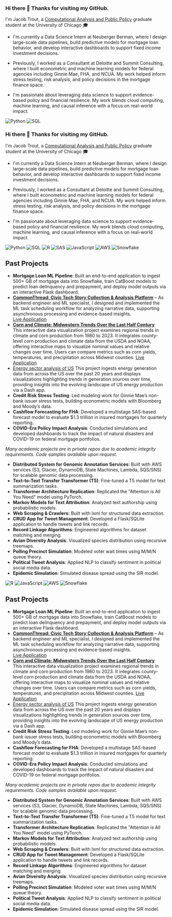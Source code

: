 ### Hi there 👋 Thanks for visiting my GitHub.

I'm Jacob Trout, a [Computational Analysis and Public Policy](https://capp.uchicago.edu/) graduate student at the University of Chicago 🎓

- I'm currently a Data Science Intern at Neuberger Berman, where I design large-scale data pipelines, build predictive models for mortgage loan behavior, and develop interactive dashboards to support fixed income investment decisions.

- Previously, I worked as a Consultant at Deloitte and Summit Consulting, where I built econometric and machine learning models for federal agencies including Ginnie Mae, FHA, and NCUA. My work helped inform stress testing, risk analysis, and policy decisions in the mortgage finance space.

- I'm passionate about leveraging data science to support evidence-based policy and financial resilience. My work blends cloud computing, machine learning, and causal inference with a focus on real-world impact.

![Python](https://img.shields.io/badge/Code-Python-informational?style=flat&logo=python&color=3776AB)
![SQL](https://img.shields.io/badge/Code-SQL-informational?style=flat&logo=postgresql&color=336791)
### Hi there 👋 Thanks for visiting my GitHub.

I'm Jacob Trout, a [Computational Analysis and Public Policy](https://capp.uchicago.edu/) graduate student at the University of Chicago 🎓

- I'm currently a Data Science Intern at Neuberger Berman, where I design large-scale data pipelines, build predictive models for mortgage loan behavior, and develop interactive dashboards to support fixed income investment decisions.

- Previously, I worked as a Consultant at Deloitte and Summit Consulting, where I built econometric and machine learning models for federal agencies including Ginnie Mae, FHA, and NCUA. My work helped inform stress testing, risk analysis, and policy decisions in the mortgage finance space.

- I'm passionate about leveraging data science to support evidence-based policy and financial resilience. My work blends cloud computing, machine learning, and causal inference with a focus on real-world impact.

![Python](https://img.shields.io/badge/Code-Python-informational?style=flat&logo=python&color=3776AB)
![SQL](https://img.shields.io/badge/Code-SQL-informational?style=flat&logo=postgresql&color=336791)
![R](https://img.shields.io/badge/Code-R-informational?style=flat&logo=r&color=276DC3)
![SAS](https://img.shields.io/badge/Code-SAS-informational?style=flat&logo=sas&color=0077B5)
![JavaScript](https://img.shields.io/badge/Code-JavaScript-informational?style=flat&logo=javascript&color=F7DF1E)
![AWS](https://img.shields.io/badge/Cloud-AWS-informational?style=flat&logo=amazon-aws&color=232F3E)
![Snowflake](https://img.shields.io/badge/Data-Snowflake-informational?style=flat&logo=snowflake&color=56B9EC)

## Past Projects

- **Mortgage Loan ML Pipeline**: Built an end-to-end application to ingest 500+ GB of mortgage data into Snowflake, train CatBoost models to predict loan delinquency and prepayment, and deploy model outputs via an interactive Flask dashboard.
- **[CommonThread: Civic Tech Story Collection & Analysis Platform](https://github.com/uchicago-capp-30320/CommonThread?tab=readme-ov-file)** – As backend engineer and ML specialist, I designed and implemented the ML task scheduling workflow for analyzing narrative data, supporting asynchronous processing and evidence-based insights.  
  [Live Application](http://turing.unnamed.computer:8031/)
- **[Corn and Climate: Midwestern Trends Over the Last Half Century](https://github.com/jacobtrout/Corn_and_Climate)**  
This interactive data visualization project examines regional trends in climate and corn production from 1980 to 2023. It integrates county-level corn production and climate data from the USDA and NOAA, offering interactive maps to visualize nominal values and relative changes over time. Users can compare metrics such as corn yields, temperatures, and precipitation across Midwest counties.
  [Live Application](https://cornandclimate.netlify.app/)
- [Energy sector analysis of US](https://github.com/uchicago-mscapp-projects/watts_up)
  This project ingests energy generation data from across the US over the past 20 years and displays visualizations highlighting trends in generation sources over time, providing insights into the evolving landscape of US energy production via a Dash app.
- **Credit Risk Stress Testing**: Led modeling work for Ginnie Mae’s non-bank issuer stress tests, building econometric models with Bloomberg and Moody’s data.
- **Cashflow Forecasting for FHA**: Developed a multistage SAS-based forecast model to evaluate $1.3 trillion in insured mortgages for quarterly reporting.
- **COVID-Era Policy Impact Analysis**: Conducted simulations and developed dashboards to track the impact of natural disasters and COVID-19 on federal mortgage portfolios.


_Many academic projects are in private repos due to academic integrity requirements. Code samples available upon request._

- **Distributed System for Genomic Annotation Services**: Built with AWS services (S3, Glacier, DynamoDB, State Machines, Lambda, SQS/SNS) for scalable genomic data processing.
- **Text-to-Text Transfer Transformer (T5)**: Fine-tuned a T5 model for text summarization tasks.
- **Transformer Architecture Replication**: Replicated the "Attention is All You Need" model using PyTorch.
- **Markov Models for Text Attribution**: Analyzed text authorship using probabilistic models.
- **Web Scraping & Crawlers**: Built with lxml for structured data extraction.
- **CRUD App for Tweet Management**: Developed a Flask/SQLite application to handle tweets and link records.
- **Record Linkage Algorithms**: Engineered algorithms for dataset matching and merging.
- **Avian Diversity Analysis**: Visualized species distribution using recursive treemaps.
- **Polling Precinct Simulation**: Modeled voter wait times using M/M/N queue theory.
- **Political Tweet Analysis**: Applied NLP to classify sentiment in political social media data.
- **Epidemic Simulation**: Simulated disease spread using the SIR model.

![R](https://img.shields.io/badge/Code-R-informational?style=flat&logo=r&color=276DC3)
![JavaScript](https://img.shields.io/badge/Code-JavaScript-informational?style=flat&logo=javascript&color=F7DF1E)
![AWS](https://img.shields.io/badge/Cloud-AWS-informational?style=flat&logo=amazon-aws&color=232F3E)
![Snowflake](https://img.shields.io/badge/Data-Snowflake-informational?style=flat&logo=snowflake&color=56B9EC)

## Past Projects

- **Mortgage Loan ML Pipeline**: Built an end-to-end application to ingest 500+ GB of mortgage data into Snowflake, train CatBoost models to predict loan delinquency and prepayment, and deploy model outputs via an interactive Flask dashboard.
- **[CommonThread: Civic Tech Story Collection & Analysis Platform](https://github.com/uchicago-capp-30320/CommonThread?tab=readme-ov-file)** – As backend engineer and ML specialist, I designed and implemented the ML task scheduling workflow for analyzing narrative data, supporting asynchronous processing and evidence-based insights.  
  [Live Application](http://turing.unnamed.computer:8031/)
- **[Corn and Climate: Midwestern Trends Over the Last Half Century](https://github.com/jacobtrout/Corn_and_Climate)**  
This interactive data visualization project examines regional trends in climate and corn production from 1980 to 2023. It integrates county-level corn production and climate data from the USDA and NOAA, offering interactive maps to visualize nominal values and relative changes over time. Users can compare metrics such as corn yields, temperatures, and precipitation across Midwest counties.
  [Live Application](https://cornandclimate.netlify.app/)
- [Energy sector analysis of US](https://github.com/uchicago-mscapp-projects/watts_up)
  This project ingests energy generation data from across the US over the past 20 years and displays visualizations highlighting trends in generation sources over time, providing insights into the evolving landscape of US energy production via a Dash app.
- **Credit Risk Stress Testing**: Led modeling work for Ginnie Mae’s non-bank issuer stress tests, building econometric models with Bloomberg and Moody’s data.
- **Cashflow Forecasting for FHA**: Developed a multistage SAS-based forecast model to evaluate $1.3 trillion in insured mortgages for quarterly reporting.
- **COVID-Era Policy Impact Analysis**: Conducted simulations and developed dashboards to track the impact of natural disasters and COVID-19 on federal mortgage portfolios.


_Many academic projects are in private repos due to academic integrity requirements. Code samples available upon request._

- **Distributed System for Genomic Annotation Services**: Built with AWS services (S3, Glacier, DynamoDB, State Machines, Lambda, SQS/SNS) for scalable genomic data processing.
- **Text-to-Text Transfer Transformer (T5)**: Fine-tuned a T5 model for text summarization tasks.
- **Transformer Architecture Replication**: Replicated the "Attention is All You Need" model using PyTorch.
- **Markov Models for Text Attribution**: Analyzed text authorship using probabilistic models.
- **Web Scraping & Crawlers**: Built with lxml for structured data extraction.
- **CRUD App for Tweet Management**: Developed a Flask/SQLite application to handle tweets and link records.
- **Record Linkage Algorithms**: Engineered algorithms for dataset matching and merging.
- **Avian Diversity Analysis**: Visualized species distribution using recursive treemaps.
- **Polling Precinct Simulation**: Modeled voter wait times using M/M/N queue theory.
- **Political Tweet Analysis**: Applied NLP to classify sentiment in political social media data.
- **Epidemic Simulation**: Simulated disease spread using the SIR model.
